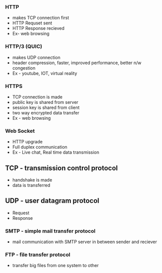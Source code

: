 ### HTTP

- makes TCP connection first
- HTTP Requset sent
- HTTP Response recieved
- Ex- web browsing

### HTTP/3 (QUIC)

- makes UDP connection
- header compression, faster, improved performance, better n/w congestion
- Ex - youtube, IOT, virtual reality

### HTTPS

- TCP connection is made
- public key is shared from server
- session key is shared from client
- two way encrypted data transfer
- Ex - web browsing

### Web Socket

- HTTP upgrade
- Full duplex communication
- Ex - Live chat, Real time data transmission

## TCP - transmission control protocol

- handshake is made
- data is transferred

## UDP - user datagram protocol

- Request
- Response

### SMTP - simple mail transfer protocol

- mail communication with SMTP server in between sender and reciever

### FTP - file transfer protocol

- transfer big files from one system to other
